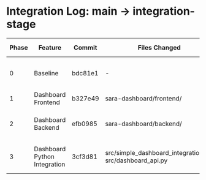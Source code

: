 # Integration Log: main → integration-stage

| Phase | Feature | Commit | Files Changed | TTS Status | Manual Test | Notes |
|-------|---------|--------|---------------|------------|-------------|-------|
| 0 | Baseline | bdc81e1 | - | ✅ PASS | ✅ PASS | Master baseline - perfect TTS |
| 1 | Dashboard Frontend | b327e49 | sara-dashboard/frontend/ | ✅ PASS | ✅ PASS | Static files only |
| 2 | Dashboard Backend | efb0985 | sara-dashboard/backend/ | ✅ PASS | ✅ PASS | Node.js backend with MongoDB |
| 3 | Dashboard Python Integration | 3cf3d81 | src/simple_dashboard_integration.py, src/dashboard_api.py | ✅ PASS | ✅ PASS | Python integration with test script |
